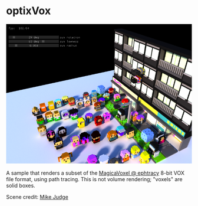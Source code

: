 
optixVox
========

![VOX scene](./optixVox.png)

A sample that renders a subset of the [MagicaVoxel @ ephtracy](https://ephtracy.github.io/) 8-bit VOX file format, using path tracing.
This is not volume rendering; "voxels" are solid boxes.

Scene credit: 
[Mike Judge](https://github.com/mikelovesrobots/mmmm)

